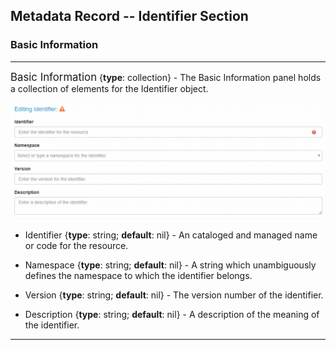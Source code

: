 ## Metadata Record -- Identifier Section
### Basic Information
---

<span class="md-panel" style="font-size: larger">Basic Information</span> <i class="fa fa-asterisk required" title="Required"> </i> {**type**: collection} - The <span class="md-panel">Basic Information</span> panel holds a collection of elements for the <span class="md-panel">Identifier</span> object.

![Basic Information Panel](/assets/reference/edit-objects/identifier/basicInfo-identifier.png)

* <span class="md-element">Identifier</span> <i class="fa fa-asterisk required" title="Required"></i> {**type**: string; **default**: nil} - An cataloged and managed name or code for the resource. 

* <span class="md-element">Namespace</span> {**type**: string; **default**: nil} - A string which unambiguously defines the namespace to which the identifier belongs.

* <span class="md-element">Version</span> {**type**: string; **default**: nil} - The version number of the identifier.

* <span class="md-element">Description</span> {**type**: string; **default**: nil} - A description of the meaning of the identifier.

---
